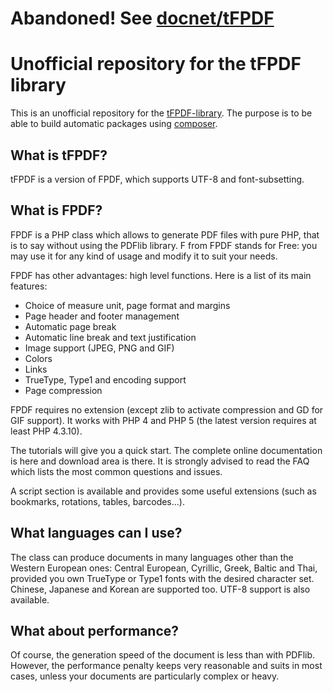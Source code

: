 
Abandoned! See [docnet/tFPDF](https://github.com/DocnetUK/tfpdf)
==

Unofficial repository for the tFPDF library
==

This is an unofficial repository for the [tFPDF-library](http://fpdf.org/fr/script/script92.php). The purpose is to be able to build automatic packages using [composer](http://packagist.org).

What is tFPDF?
--

tFPDF is a version of FPDF, which supports UTF-8 and font-subsetting.


What is FPDF?
--

FPDF is a PHP class which allows to generate PDF files with pure PHP, that is to say without using the PDFlib library. F from FPDF stands for Free: you may use it for any kind of usage and modify it to suit your needs.

FPDF has other advantages: high level functions. Here is a list of its main features:

* Choice of measure unit, page format and margins
* Page header and footer management
* Automatic page break
* Automatic line break and text justification
* Image support (JPEG, PNG and GIF)
* Colors
* Links
* TrueType, Type1 and encoding support
* Page compression

FPDF requires no extension (except zlib to activate compression and GD for GIF support). It works with PHP 4 and PHP 5 (the latest version requires at least PHP 4.3.10).

The tutorials will give you a quick start. The complete online documentation is here and download area is there. It is strongly advised to read the FAQ which lists the most common questions and issues.

A script section is available and provides some useful extensions (such as bookmarks, rotations, tables, barcodes...).

What languages can I use?
--

The class can produce documents in many languages other than the Western European ones: Central European, Cyrillic, Greek, Baltic and Thai, provided you own TrueType or Type1 fonts with the desired character set. Chinese, Japanese and Korean are supported too. UTF-8 support is also available.

What about performance?
--

Of course, the generation speed of the document is less than with PDFlib. However, the performance penalty keeps very reasonable and suits in most cases, unless your documents are particularly complex or heavy.
